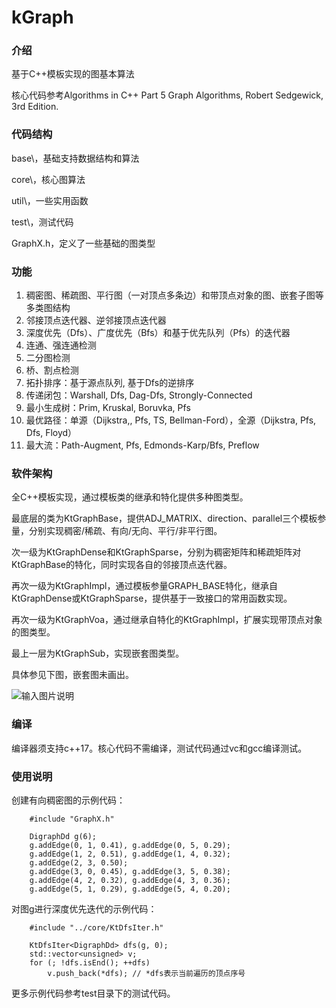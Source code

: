 # kGraph

### 介绍

基于C++模板实现的图基本算法

核心代码参考Algorithms in C++ Part 5 Graph Algorithms, Robert Sedgewick, 3rd Edition.


### 代码结构

base\，基础支持数据结构和算法

core\，核心图算法

util\，一些实用函数

test\，测试代码

GraphX.h，定义了一些基础的图类型


### 功能

1.  稠密图、稀疏图、平行图（一对顶点多条边）和带顶点对象的图、嵌套子图等多类图结构
2.  邻接顶点迭代器、逆邻接顶点迭代器
3.  深度优先（Dfs）、广度优先（Bfs）和基于优先队列（Pfs）的迭代器
4.  连通、强连通检测
5.  二分图检测
6.  桥、割点检测
7.  拓扑排序：基于源点队列, 基于Dfs的逆排序
8.  传递闭包：Warshall, Dfs, Dag-Dfs, Strongly-Connected
9.  最小生成树：Prim, Kruskal, Boruvka, Pfs
10. 最优路径：单源（Dijkstra,, Pfs, TS, Bellman-Ford），全源（Dijkstra, Pfs, Dfs, Floyd）
11. 最大流：Path-Augment, Pfs, Edmonds-Karp/Bfs, Preflow


### 软件架构

全C++模板实现，通过模板类的继承和特化提供多种图类型。

最底层的类为KtGraphBase，提供ADJ_MATRIX、direction、parallel三个模板参量，分别实现稠密/稀疏、有向/无向、平行/非平行图。

次一级为KtGraphDense和KtGraphSparse，分别为稠密矩阵和稀疏矩阵对KtGraphBase的特化，同时实现各自的邻接顶点迭代器。

再次一级为KtGraphImpl，通过模板参量GRAPH_BASE特化，继承自KtGraphDense或KtGraphSparse，提供基于一致接口的常用函数实现。

再次一级为KtGraphVoa，通过继承自特化的KtGraphImpl，扩展实现带顶点对象的图类型。

最上一层为KtGraphSub，实现嵌套图类型。

具体参见下图，嵌套图未画出。

![输入图片说明](https://images.gitee.com/uploads/images/2021/1102/100032_d62dde5c_8396825.jpeg "arch.jpg")


### 编译

编译器须支持c++17。核心代码不需编译，测试代码通过vc和gcc编译测试。


### 使用说明

创建有向稠密图的示例代码：

```
    #include "GraphX.h"

    DigraphDd g(6);
    g.addEdge(0, 1, 0.41), g.addEdge(0, 5, 0.29); 
    g.addEdge(1, 2, 0.51), g.addEdge(1, 4, 0.32); 
    g.addEdge(2, 3, 0.50);
    g.addEdge(3, 0, 0.45), g.addEdge(3, 5, 0.38);
    g.addEdge(4, 2, 0.32), g.addEdge(4, 3, 0.36);
    g.addEdge(5, 1, 0.29), g.addEdge(5, 4, 0.20);
```

对图g进行深度优先迭代的示例代码：

```
    #include "../core/KtDfsIter.h"

    KtDfsIter<DigraphDd> dfs(g, 0);
    std::vector<unsigned> v;
    for (; !dfs.isEnd(); ++dfs) 
        v.push_back(*dfs); // *dfs表示当前遍历的顶点序号
```


更多示例代码参考test目录下的测试代码。

